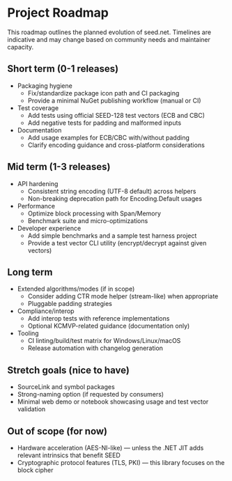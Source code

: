 # Project Roadmap

This roadmap outlines the planned evolution of seed.net. Timelines are indicative and may change based on community needs and maintainer capacity.

## Short term (0-1 releases)

- Packaging hygiene
  - Fix/standardize package icon path and CI packaging
  - Provide a minimal NuGet publishing workflow (manual or CI)
- Test coverage
  - Add tests using official SEED-128 test vectors (ECB and CBC)
  - Add negative tests for padding and malformed inputs
- Documentation
  - Add usage examples for ECB/CBC with/without padding
  - Clarify encoding guidance and cross-platform considerations

## Mid term (1-3 releases)

- API hardening
  - Consistent string encoding (UTF-8 default) across helpers
  - Non-breaking deprecation path for Encoding.Default usages
- Performance
  - Optimize block processing with Span<T>/Memory<T>
  - Benchmark suite and micro-optimizations
- Developer experience
  - Add simple benchmarks and a sample test harness project
  - Provide a test vector CLI utility (encrypt/decrypt against given vectors)

## Long term

- Extended algorithms/modes (if in scope)
  - Consider adding CTR mode helper (stream-like) when appropriate
  - Pluggable padding strategies
- Compliance/interop
  - Add interop tests with reference implementations
  - Optional KCMVP-related guidance (documentation only)
- Tooling
  - CI linting/build/test matrix for Windows/Linux/macOS
  - Release automation with changelog generation

## Stretch goals (nice to have)

- SourceLink and symbol packages
- Strong-naming option (if requested by consumers)
- Minimal web demo or notebook showcasing usage and test vector validation

## Out of scope (for now)

- Hardware acceleration (AES-NI-like) — unless the .NET JIT adds relevant intrinsics that benefit SEED
- Cryptographic protocol features (TLS, PKI) — this library focuses on the block cipher
